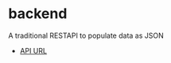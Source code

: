 # backend
A traditional RESTAPI to populate data as JSON
- [API URL](https://ejucateapi-dev.herokuapp.com/)


